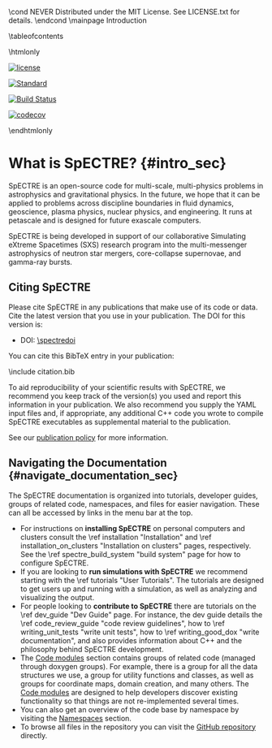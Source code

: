 \cond NEVER
Distributed under the MIT License.
See LICENSE.txt for details.
\endcond
\mainpage Introduction

\tableofcontents

\htmlonly
<p>
<a
href="https://github.com/sxs-collaboration/spectre/blob/develop/LICENSE.txt"><img
src="https://img.shields.io/badge/license-MIT-blue.svg"
alt="license"
data-canonical-src="https://img.shields.io/badge/license-MIT-blue.svg"
style="max-width:100%;"></a>

<a href="https://en.wikipedia.org/wiki/C%2B%2B#Standardization"
rel="nofollow"><img
src="https://img.shields.io/badge/c%2B%2B-17-blue.svg"
alt="Standard"
data-canonical-src="https://img.shields.io/badge/c%2B%2B-17-blue.svg"
style="max-width:100%;"></a>

<a href="https://github.com/sxs-collaboration/spectre/actions" rel="nofollow"><img
src="https://github.com/sxs-collaboration/spectre/workflows/Tests/badge.svg?branch=develop"
alt="Build Status"
data-canonical-src="https://github.com/sxs-collaboration/spectre/workflows/Tests/badge.svg?branch=develop"
style="max-width:100%;"></a>

<a href="https://codecov.io/gh/sxs-collaboration/spectre" rel="nofollow"><img
src="https://codecov.io/gh/sxs-collaboration/spectre/graph/badge.svg?token=yyJ3uBPUE2"
alt="codecov"
data-canonical-src="https://codecov.io/gh/sxs-collaboration/spectre/graph/badge.svg?token=yyJ3uBPUE2"
style="max-width:100%;"></a>

</p>
\endhtmlonly

# What is SpECTRE? {#intro_sec}

SpECTRE is an open-source code for multi-scale, multi-physics problems
in astrophysics and gravitational physics. In the future, we hope that
it can be applied to problems across discipline boundaries in fluid
dynamics, geoscience, plasma physics, nuclear physics, and
engineering. It runs at petascale and is designed for future exascale
computers.

SpECTRE is being developed in support of our collaborative Simulating
eXtreme Spacetimes (SXS) research program into the multi-messenger
astrophysics of neutron star mergers, core-collapse supernovae, and
gamma-ray bursts.

## Citing SpECTRE

Please cite SpECTRE in any publications that make use of its code or data. Cite
the latest version that you use in your publication. The DOI for this version
is:

- DOI: [\spectredoi](https://doi.org/\spectredoi)

You can cite this BibTeX entry in your publication:

\include citation.bib

To aid reproducibility of your scientific results with SpECTRE, we recommend you
keep track of the version(s) you used and report this information in your
publication. We also recommend you supply the YAML input files and, if
appropriate, any additional C++ code you wrote to compile SpECTRE executables as
supplemental material to the publication.

See our [publication policy](https://spectre-code.org/publication_policies.html)
for more information.

## Navigating the Documentation {#navigate_documentation_sec}

The SpECTRE documentation is organized into tutorials, developer guides, groups
of related code, namespaces, and files for easier navigation. These can all be
accessed by links in the menu bar at the top.

- For instructions on **installing SpECTRE** on personal computers and clusters
  consult the \ref installation "Installation" and \ref installation_on_clusters
  "Installation on clusters" pages, respectively. See the
  \ref spectre_build_system "build system" page for how to configure SpECTRE.
- If you are looking to **run simulations with SpECTRE** we recommend starting
  with the \ref tutorials "User Tutorials". The tutorials are designed to get
  users up and running with a simulation, as well as analyzing and visualizing
  the output.
- For people looking to **contribute to SpECTRE** there are tutorials on the
  \ref dev_guide "Dev Guide" page. For instance, the dev guide details the \ref
  code_review_guide "code review guidelines", how to \ref writing_unit_tests
  "write unit tests", how to \ref writing_good_dox "write documentation", and
  also provides information about C++ and the philosophy behind SpECTRE
  development.
- The [Code modules](modules.html) section contains groups of related code
  (managed through doxygen groups). For example, there is a group for all the
  data structures we use, a group for utility functions and classes, as well as
  groups for coordinate maps, domain creation, and many others. The
  [Code modules](modules.html) are designed to help developers discover existing
  functionality so that things are not re-implemented several times.
- You can also get an overview of the code base by namespace by visiting the
  [Namespaces](namespaces.html) section.
- To browse all files in the repository you can visit the
  [GitHub repository](https://github.com/sxs-collaboration/spectre) directly.
